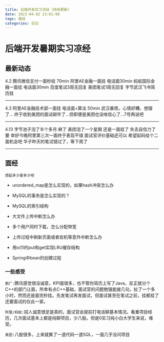 ```yaml
---
title: 后端开发实习凉经（持续更新）
date: 2023-04-02 23:01:08
tags: 面经
categories: 日记
---
```


# 后端开发暑期实习凉经

## 最新动态
4.2 
腾讯微信支付一面秒挂 70min
阿里AE金融一面挂 电话面30min
蚂蚁国际金融一面挂 电话面30min
百度笔试3周无回复
美团笔试1周无回复
字节武汉飞书简历挂

---
4.3
阿里AE金融技术部一面挂 电话面+算法 50min
武汉暴雨，心情好糟，想摆了…
终于收到美团的面试邮件了…但即便是美团也没啥信心了...7号再说吧

---
4.13
字节池子泡了半个多月 麻了
美团泡了一个星期 还是一面挂了 失去自信力了要
幸好今晚阿里第三次一面终于表现不错 面试官评价基础还可以 希望起码给个二面机会吧
华子昨天的笔试错过了，等下周了

---

## 面经

    想起多少是多少吧

- unordered_map是怎么实现的，如果hash冲突怎么办

- MySQL的事务是怎么实现的？

- MySQL的索引结构

- 大文件上传中断怎么办

- 多个用户同时下载，怎么分配带宽

- 上传过程中刷新页面或者宕机等意外中断怎么办

- 用o(1)的put和get实现LRU缓存结构

- Spring中bean的创建过程

### 一些感受

``鹅厂:``腾讯感觉很没诚意，KPI面很多，也不管你简历上写了Java，反正就分个C++的部门让面，所幸有点C++基础，面试官的问题勉强能接几句，扯了一个多小时，然而还是面完秒挂。先发笔试再发面试，但面试甚至在笔试之前，挂都挂了还要面试的仅此一家。

``阿里/蚂蚁:``招人诚意很足是真的，面试官会提前打电话聊基本情况。看重项目经历，几次面试基本上都是纯聊项目，少八股。但是0实习纯小白大学生来说，难受。

``美团:``八股很多，上来就撕了一道代码一道SQL，一面几乎没问项目